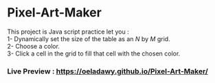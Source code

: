 # Pixel-Art-Maker
This project is Java script practice let you : <br>
1- Dynamically set the size of the table as an _N_ by _M_ grid. <br>
2- Choose a color. <br>
3- Click a cell in the grid to fill that cell with the chosen color.
### Live Preview : https://oeladawy.github.io/Pixel-Art-Maker/
